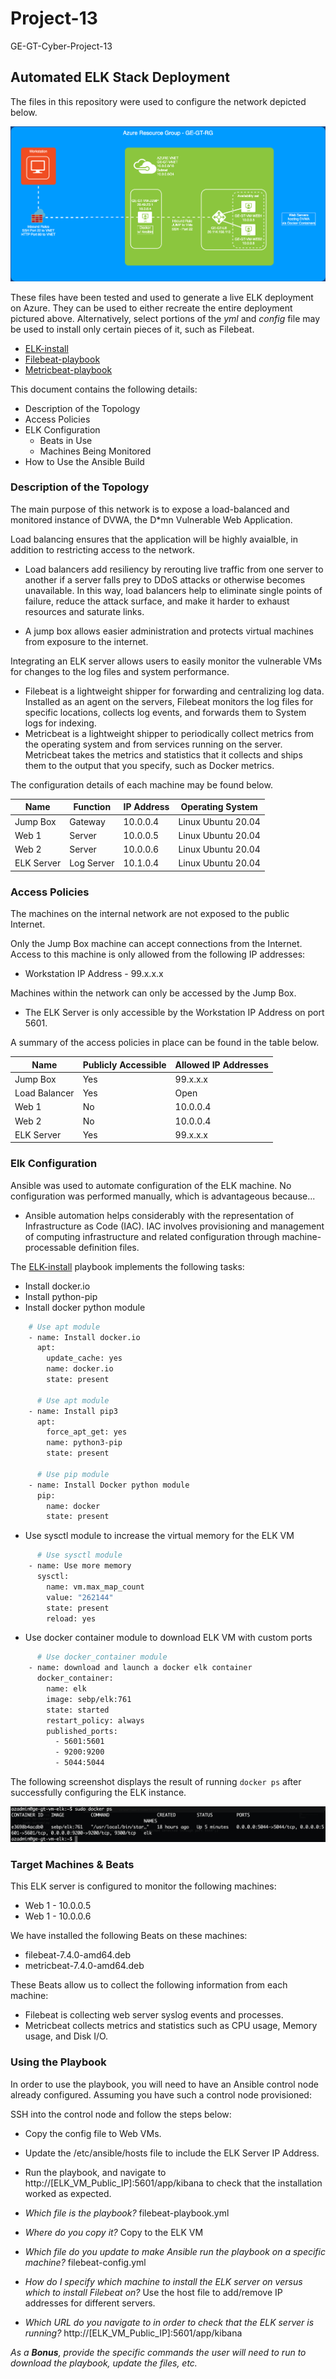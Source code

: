 # Project-13
GE-GT-Cyber-Project-13

## Automated ELK Stack Deployment

The files in this repository were used to configure the network depicted below.

![](https://github.com/melton3413/Project-13/blob/main/Diagrams/GE-GT-UNIT-12.png)

These files have been tested and used to generate a live ELK deployment on Azure. They can be used to either recreate the entire deployment pictured above. Alternatively, select portions of the _yml_ and _config_ file may be used to install only certain pieces of it, such as Filebeat.

  - [ELK-install](https://github.com/melton3413/Project-13/blob/main/Ansible/install-elk.yml)
  - [Filebeat-playbook](https://github.com/melton3413/Project-13/blob/main/Ansible/filebeat-playbook.yml)
  - [Metricbeat-playbook](https://github.com/melton3413/Project-13/blob/main/Ansible/metricbeat-playbook.yml)

This document contains the following details:
- Description of the Topology
- Access Policies
- ELK Configuration
  - Beats in Use
  - Machines Being Monitored
- How to Use the Ansible Build


### Description of the Topology

The main purpose of this network is to expose a load-balanced and monitored instance of DVWA, the D*mn Vulnerable Web Application.

Load balancing ensures that the application will be highly avaialble, in addition to restricting access to the network.
- Load balancers add resiliency by rerouting live traffic from one server to another if a server falls prey to DDoS attacks or otherwise becomes unavailable. In this way, load balancers help to eliminate single points of failure, reduce the attack surface, and make it harder to exhaust resources and saturate links.

- A jump box allows easier administration and protects virtual machines from exposure to the internet.

Integrating an ELK server allows users to easily monitor the vulnerable VMs for changes to the log files and system performance.
- Filebeat is a lightweight shipper for forwarding and centralizing log data. Installed as an agent on the servers, Filebeat monitors the log files for specific locations, collects log events, and forwards them to System logs for indexing.
- Metricbeat is a lightweight shipper to periodically collect metrics from the operating system and from services running on the server.  Metricbeat takes the metrics and statistics that it collects and ships them to the output that you specify, such as Docker metrics.

The configuration details of each machine may be found below.
<!-- Note: Use the [Markdown Table Generator](http://www.tablesgenerator.com/markdown_tables) to add/remove values from the table. -->

| Name       | Function   | IP Address | Operating System    |
|------------|------------|------------|---------------------|
| Jump Box   | Gateway    | 10.0.0.4   | Linux Ubuntu 20.04  |
| Web 1      | Server     | 10.0.0.5   | Linux Ubuntu 20.04  |
| Web 2      | Server     | 10.0.0.6   | Linux Ubuntu 20.04  |
| ELK Server | Log Server | 10.1.0.4   | Linux Ubuntu 20.04  |

### Access Policies

The machines on the internal network are not exposed to the public Internet. 

Only the Jump Box machine can accept connections from the Internet. Access to this machine is only allowed from the following IP addresses:
- Workstation IP Address - 99.x.x.x

Machines within the network can only be accessed by the Jump Box.
- The ELK Server is only accessible by the Workstation IP Address on port 5601.

A summary of the access policies in place can be found in the table below.

| Name          | Publicly Accessible | Allowed IP Addresses |
|---------------|---------------------|----------------------|
| Jump Box      | Yes                 | 99.x.x.x             |
| Load Balancer | Yes                 | Open                 |
| Web 1         | No                  | 10.0.0.4             |
| Web 2         | No                  | 10.0.0.4             |
| ELK Server    | Yes                 | 99.x.x.x             |

### Elk Configuration

Ansible was used to automate configuration of the ELK machine. No configuration was performed manually, which is advantageous because...
- Ansible automation helps considerably with the representation of Infrastructure as Code (IAC). IAC involves provisioning and management of computing infrastructure and related configuration through machine-processable definition files.

The [ELK-install](https://github.com/melton3413/Project-13/blob/main/Ansible/install-elk.yml) playbook implements the following tasks:

- Install docker.io
- Install python-pip
- Install docker python module

```bash
    # Use apt module
    - name: Install docker.io
      apt:
        update_cache: yes
        name: docker.io
        state: present

      # Use apt module
    - name: Install pip3
      apt:
        force_apt_get: yes
        name: python3-pip
        state: present
      
      # Use pip module
    - name: Install Docker python module
      pip:
        name: docker
        state: present
``` 

- Use sysctl module to increase the virtual memory for the ELK VM
```bash
      # Use sysctl module
    - name: Use more memory
      sysctl:
        name: vm.max_map_count
        value: "262144"
        state: present
        reload: yes
```

- Use docker container module to download ELK VM with custom ports
```bash
      # Use docker_container module
    - name: download and launch a docker elk container
      docker_container:
        name: elk
        image: sebp/elk:761
        state: started
        restart_policy: always
        published_ports:
          - 5601:5601
          - 9200:9200
          - 5044:5044
```

The following screenshot displays the result of running `docker ps` after successfully configuring the ELK instance.

![](https://github.com/melton3413/Project-13/blob/main/Images/elk_vm_docker_ps.png)

### Target Machines & Beats
This ELK server is configured to monitor the following machines:
- Web 1 - 10.0.0.5
- Web 1 - 10.0.0.6

We have installed the following Beats on these machines:
- filebeat-7.4.0-amd64.deb
- metricbeat-7.4.0-amd64.deb

These Beats allow us to collect the following information from each machine:
- Filebeat is collecting web server syslog events and processes.
- Metricbeat collects metrics and statistics such as CPU usage, Memory usage, and Disk I/O.

### Using the Playbook
In order to use the playbook, you will need to have an Ansible control node already configured. Assuming you have such a control node provisioned: 

SSH into the control node and follow the steps below:
- Copy the config file to Web VMs.
- Update the /etc/ansible/hosts file to include the ELK Server IP Address.
- Run the playbook, and navigate to http://[ELK_VM_Public_IP]:5601/app/kibana to check that the installation worked as expected.

- _Which file is the playbook?_ filebeat-playbook.yml
- _Where do you copy it?_ Copy to the ELK VM
- _Which file do you update to make Ansible run the playbook on a specific machine?_ filebeat-config.yml
- _How do I specify which machine to install the ELK server on versus which to install Filebeat on?_ Use the host file to add/remove IP addresses for different servers.
- _Which URL do you navigate to in order to check that the ELK server is running?_ http://[ELK_VM_Public_IP]:5601/app/kibana

_As a **Bonus**, provide the specific commands the user will need to run to download the playbook, update the files, etc._
